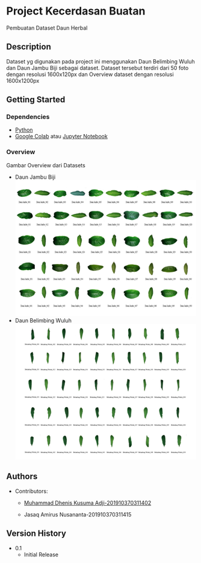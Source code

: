 # Project Kecerdasan Buatan

Pembuatan Dataset Daun Herbal

## Description

Dataset yg digunakan pada project ini menggunakan Daun Belimbing Wuluh dan Daun Jambu Biji sebagai dataset. Dataset tersebut
terdiri dari 50 foto dengan resolusi 1600x120px dan Overview dataset dengan resolusi 1600x1200px 

## Getting Started

### Dependencies

* [Python](https://www.python.org/downloads/)
* [Google Colab](https://colab.research.google.com/) atau [Jupyter Notebook](https://jupyter.org/install)

### Overview

Gambar Overview dari Datasets

* Daun Jambu Biji
  ![Daun Jambu Biji](https://github.com/mdhenis402/Dataset-Daun-Belimbing-Wuluh-dan-Jambu-Biji_402_415/blob/main/image/Overview_Daun%20Jambu%20Biji.jpg)
* Daun Belimbing Wuluh
  ![Daun Belimbing Wuluh](https://github.com/mdhenis402/Dataset-Daun-Belimbing-Wuluh-dan-Jambu-Biji_402_415/blob/main/image/Overview_Daun%20Belimbing%20Wuluh.jpg)

## Authors

* Contributors:

   * [Muhammad Dhenis Kusuma Adji-201910370311402](https://github.com/mdhenis402)

   * Jasaq Amirus Nusananta-201910370311415

## Version History

* 0.1
    * Initial Release

